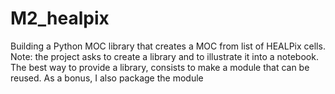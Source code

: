 # M2_healpix
Building a Python MOC library that creates a MOC from list of HEALPix cells.  Note: the project asks to create a library and to illustrate it into a notebook. The best way to provide a library, consists to  make a module that can be reused. As a bonus, I also package the module
